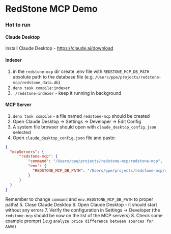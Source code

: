 # RedStone MCP Demo

### Hot to run

#### Claude Desktop
Install Claude Desktop - https://claude.ai/download

#### Indexer
1. in the `redstone-mcp` dir create .env file with `REDSTONE_MCP_DB_PATH` absolute path to the database file (e.g. `/Users/ppe/projects/redstone-mcp/redstone_data.db`)
2. `deno task compile:indexer`
3. `./redstone-indexer` - keep it running in background

#### MCP Server
1. `deno task compile` - a file named `redstone-mcp` should be created
2. Open Claude Desktop -> Settings -> Developer -> Edit Config
3. A system file browser should open with `claude_desktop_config.json` selected
4. Open `claude_desktop_config.json` file and paste:
```json
{
  "mcpServers": {
      "redstone-mcp": {
          "command": "/Users/ppe/projects/redstone-mcp/redstone-mcp",
          "env": {
            "REDSTONE_MCP_DB_PATH": "/Users/ppe/projects/redstone-mcp/redstone_data.db"
          }
      }
  }
}
```
Remember to change `command` and `env.REDSTONE_MCP_DB_PATH` to proper paths!
5. Close Claude Desktop
6. Open Claude Desktop - it should start without any errors
7. Verify the configuration in Settings -> Developer (the `redstone-mcp` should be
now on the list of the MCP servers)
8. Check some example promprt (.e.g `analyze price difference between sources for AAVE`)

